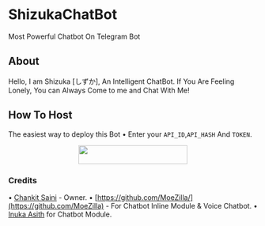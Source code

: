 # ShizukaChatBot
Most Powerful Chatbot On Telegram Bot

## About
Hello, I am Shizuka [しずか], An Intelligent ChatBot. If You Are Feeling Lonely, You can Always Come to me and Chat With Me!
## How To Host
The easiest way to deploy this Bot
• Enter your ```API_ID```,```API_HASH``` And ```TOKEN```.
<p align="center"><a href="https://heroku.com/deploy?template=https://github.com/NeuroticCoders/ShizukaChatBot"> <img src="https://img.shields.io/badge/Deploy%20To%20Heroku-black?style=for-the-badge&logo=heroku" width="220" height="38.45"/></a></p>
 
### Credits
• [Chankit Saini](https://github.com/NeuroticCoders) - Owner.
• [https://github.com/MoeZilla/](https://github.com/MoeZilla) - For Chatbot Inline Module & Voice Chatbot.
• [Inuka Asith](https://github.com/InukaAsith) for Chatbot Module.

